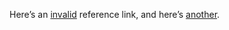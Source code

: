Here’s an [invalid] reference link, and here’s [another].

[invalid]: http://example.com "Example Domain"
[another]: http://example.org "Example Domain"
